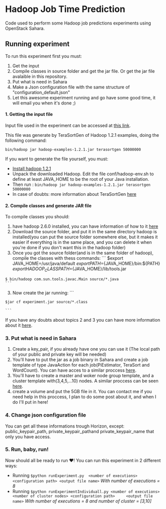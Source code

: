# Hadoop Job Time Prediction

Code used to perform some Hadoop job predictions experiments using OpenStack Sahara.

## Running experiment

To run this experiment first you must:
  1. Get the input
  2. Compile classes in source folder and get the jar file. Or get the jar file avalaible in this repository.
  3. Put what is need in Sahara
  4. Make a Json configuration file with the same structure of "configuration_default.json"
  5. Let this awesome experiment running and go have some good time, it will email you when it's done ;)

#### 1. Getting the input file

Input file used in the experiment can be accessed at [this link](https://www.dropbox.com/s/1e4zdjq6l8tj7eb/5GB?dl=0). 

This file was generate by TeraSortGen of Hadoop 1.2.1 examples, doing the following command:

`bin/hadoop jar hadoop-examples-1.2.1.jar terasortgen 50000000`

If you want to generate the file yourself, you must:
- [Install hadoop 1.2.1](https://hadoop.apache.org/docs/r1.2.1/single_node_setup.html#Installing+Software)
- Unpack the downloaded Hadoop. Edit the file conf/hadoop-env.sh to define at least JAVA_HOME to be the root of your Java installation.
- Then run : `bin/hadoop jar hadoop-examples-1.2.1.jar terasortgen 50000000`
- In case of doubts: more information about TeraSortGen [here](http://www.michael-noll.com/blog/2011/04/09/benchmarking-and-stress-testing-an-hadoop-cluster-with-terasort-testdfsio-nnbench-mrbench/)

 
#### 2. Compile classes and generate JAR file

To compile classes you should:
  1. have hadoop 2.6.0 installed, you can have information of how to it [here](https://hadoop.apache.org/docs/r2.6.0/hadoop-project-dist/hadoop-common/SingleCluster.html)
  2. Download the source folder, and put it in the same directory hadoop is installed(you can put the source folder somewhere else, but it makes it easier if everything is in the same place, and you can delete it when you're done if you don't want this in the hadoop folder)
  2. Once you got the source folder(and is in the same folder of hadoop), compile the classes with thess commands:
    ```
    $export JAVA_HOME=/usr/java/default
    $export PATH=${JAVA_HOME}/bin:${PATH}
    $export HADOOP_CLASSPATH=${JAVA_HOME}/lib/tools.jar
    
    $ bin/hadoop com.sun.tools.javac.Main source/*.java
    ```
  3. Now create the jar running:
    ```
    
    $jar cf experiment.jar source/*.class
    
    ```

If you have any doubts about topics 2 and 3 you can have more information about it [here](https://hadoop.apache.org/docs/current/hadoop-mapreduce-client/hadoop-mapreduce-client-core/MapReduceTutorial.html).

### 3. Put what is need in Sahara

  1. Create a key_pair, if you already have one you can use it (The local path of your public and private key will be needed) 
  2. You'll have to put the jar as a job binary in Sahara and create a job template of type JavaAction for each job(PiEstimator, TeraSort and WordCount). You can have acces to a similar proccess [here]().
  2. You'll have to create a master and woker node group template, and a cluster template with(3,4,5,...10) nodes.
      A similar proccess can be seen [here]().
  3. create a volume and put the 5GB file in it. You can contact me if you need help in this proccess, I plan to do some post about it, and when I do I'll put in here!

### 4. Change json configuration file
  You can get all these informations trough Horizon, except: public_keypair_path, private_keypair_pathand private_keypair_name that only you have access.

### 5. Run, baby, run!

  Now should all be ready to run :heart:!
  You can run this experiment in 2 different ways:
  - Running 
    ```$python runExperiment.py  <number of executions> <configuration path> <output file name>```
    *With number of executions = 8*
  - Running 
    ```$python runExperimentIndividuall.py <number of executions> <number of cluster nodes> <configuration path>     <output file name>```
    *With number of executions = 8 and number of cluster = [3,10]*

  
  
  
